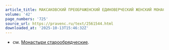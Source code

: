 ```yaml
---
article_title: МАКСАКОВСКИЙ ПРЕОБРАЖЕНСКИЙ ЕДИНОВЕРЧЕСКИЙ ЖЕНСКИЙ МОНАСТЫРЬ
volume: '42'
page_numbers: '725'
source_url: https://pravenc.ru/text/2561544.html
downloaded_at: '2025-10-13T15:46:32Z'
---
```


- см. [Монастыри старообрядческие](<https://pravenc.ru/text/Монастыри старообрядческие.html>).
